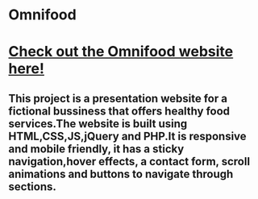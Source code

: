 # Omnifood
<a href="https://chrissscurry.github.io/Omnifood/"><h1>Check out the Omnifood website here!</h1></a>

<h2>This project is a presentation website for a fictional bussiness that offers healthy food services.The website is built using HTML,CSS,JS,jQuery and PHP.It is responsive and mobile friendly, it has a sticky navigation,hover effects, a contact form, scroll animations and buttons to navigate through sections.</h2>
